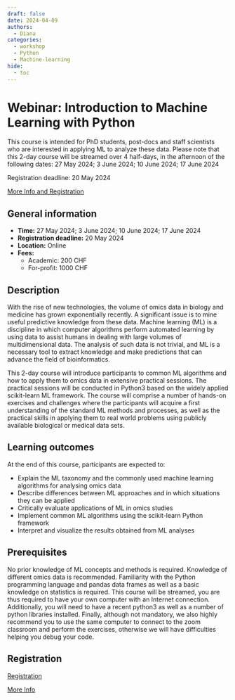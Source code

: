 ```yaml
---
draft: false
date: 2024-04-09
authors:
  - Diana
categories:
  - workshop
  - Python
  - Machine-learning
hide:
  - toc
---
```


# Webinar: Introduction to Machine Learning with Python

This course is intended for PhD students, post-docs and staff scientists who are interested in applying ML to analyze these data. Please note that this 2-day course will be streamed over 4 half-days, in the afternoon of the following dates:
27 May 2024; 3 June 2024; 10 June 2024; 17 June 2024

Registration deadline: 20 May 2024

[More Info and Registration](https://www.sib.swiss/training/course/20240527_INMLP) 

<!-- more -->

## General information 

* __Time:__ 27 May 2024; 3 June 2024; 10 June 2024; 17 June 2024
* __Registration deadline:__ 20 May 2024
* __Location:__  Online
* __Fees:__ 
    *  Academic: 200 CHF
    *  For-profit: 1000 CHF

## Description

With the rise of new technologies, the volume of omics data in biology and medicine has grown exponentially recently. A significant issue is to mine useful predictive knowledge from these data. Machine learning (ML) is a discipline in which computer algorithms perform automated learning by using data to assist humans in dealing with large volumes of multidimensional data. The analysis of such data is not trivial, and ML is a necessary tool to extract knowledge and make predictions that can advance the field of bioinformatics.

This 2-day course will introduce participants to common ML algorithms and how to apply them to omics data in extensive practical sessions. The practical sessions will be conducted in Python3 based on the widely applied scikit-learn ML framework. The course will comprise a number of hands-on exercises and challenges where the participants will acquire a first understanding of the standard ML methods and processes, as well as the practical skills in applying them to real world problems using publicly available biological or medical data sets.

## Learning outcomes

At the end of this course, participants are expected to:

* Explain the ML taxonomy and the commonly used machine learning algorithms for analysing omics data
* Describe differences between ML approaches and in which situations they can be applied
* Critically evaluate applications of ML in omics studies
* Implement common ML algorithms using the scikit-learn Python framework
* Interpret and visualize the results obtained from ML analyses

## Prerequisites

No prior knowledge of ML concepts and methods is required.
Knowledge of different omics data is recommended.
Familiarity with the Python programming language and pandas data frames as well as a basic knowledge on statistics is required.
This course will be streamed, you are thus required to have your own computer with an Internet connection.
Additionally, you will need to have a recent python3 as well as a number of python libraries installed. 
Finally, although not mandatory, we also highly recommend you to use the same computer to connect to the zoom classroom and perform the exercises, otherwise we will have difficulties helping you debug your code.

## Registration

[Registration](https://www.sib.swiss/training/course-apply/20240527_INMLP) 

[More Info](https://www.sib.swiss/training/course/20240527_INMLP) 

